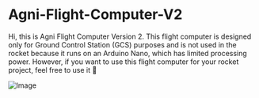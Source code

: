 # Agni-Flight-Computer-V2
Hi, this is Agni Flight Computer Version 2. This flight computer is designed only for Ground Control Station (GCS) purposes and is not used in the rocket because it runs on an Arduino Nano, which has limited processing power. However, if you want to use this flight computer for your rocket project, feel free to use it 🚀


![Image](https://github.com/user-attachments/assets/806f6656-7732-4c62-aef4-8b691b7bf2f5)
